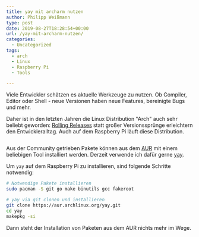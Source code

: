 ```yaml
---
title: yay mit archarm nutzen
author: Philipp Weißmann
type: post
date: 2019-08-27T18:28:54+00:00
url: /yay-mit-archarm-nutzen/
categories:
  - Uncategorized
tags:
  - arch
  - Linux
  - Raspberry Pi
  - Tools

---
```

Viele Entwickler schätzen es aktuelle Werkzeuge zu nutzen.
Ob Compiler, Editor oder Shell - neue Versionen haben neue Features, bereinigte Bugs und mehr.

Daher ist in den letzten Jahren die Linux Distribution "Arch" auch sehr beliebt geworden: [Rolling Releases][1] statt großer Versionssprünge erleichtern den Entwickleralltag.
Auch auf dem Raspberry Pi läuft diese Distribution.

<img decoding="async" src="https://philipp-weissmann.de/wp-content/uploads/2019/08/tool-1024x763.jpg" alt="" />

Aus der Community getrieben Pakete können aus dem [AUR][2] mit einem beliebigen Tool installiert werden.
Derzeit verwende ich dafür gerne [yay][3].

Um `yay` auf dem Raspberry Pi zu installieren, sind folgende Schritte notwendig:

```bash
# Notwendige Pakete installieren
sudo pacman -S git go make binutils gcc fakeroot

# yay via git clonen und installieren
git clone https://aur.archlinux.org/yay.git
cd yay
makepkg -si
```

Dann steht der Installation von Paketen aus dem AUR nichts mehr im Wege.

 [1]: https://de.wikipedia.org/wiki/Rolling_Release "Rolling Releases"
 [2]: https://wiki.archlinux.org/title/Arch_User_Repository "AUR"
 [3]: https://github.com/Jguer/yay